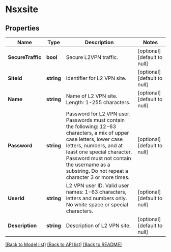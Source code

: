# Nsxsite

## Properties
Name | Type | Description | Notes
------------ | ------------- | ------------- | -------------
**SecureTraffic** | **bool** | Secure L2VPN traffic. | [optional] [default to null]
**SiteId** | **string** | Identifier for L2 VPN site. | [optional] [default to null]
**Name** | **string** | Name of L2 VPN site. Length: 1-255 characters. | [optional] [default to null]
**Password** | **string** | Password for L2 VPN user. Passwords must contain the following: 12-63 characters, a mix of upper case letters, lower case letters, numbers, and at least one special character. Password must not contain the username as a substring. Do not repeat a character 3 or more times. | [optional] [default to null]
**UserId** | **string** | L2 VPN user ID. Valid user names: 1-63 characters, letters and numbers only. No white space or special characters. | [optional] [default to null]
**Description** | **string** | Description of L2 VPN site. | [optional] [default to null]

[[Back to Model list]](../README.md#documentation-for-models) [[Back to API list]](../README.md#documentation-for-api-endpoints) [[Back to README]](../README.md)

